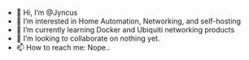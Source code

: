 - 👋 Hi, I’m @Jyncus
- 👀 I’m interested in Home Automation, Networking, and self-hosting
- 🌱 I’m currently learning Docker and Ubiquiti networking products
- 💞️ I’m looking to collaborate on nothing yet.
- 📫 How to reach me: Nope..

<!---
Jyncus/Jyncus is a ✨ special ✨ repository because its `README.md` (this file) appears on your GitHub profile.
You can click the Preview link to take a look at your changes.
--->
